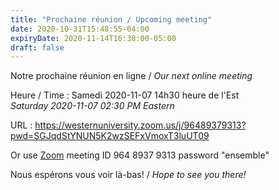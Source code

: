 ```yaml
---
title: "Prochaine réunion / Upcoming meeting"
date: 2020-10-31T15:48:55-04:00
expiryDate: 2020-11-14T16:30:00-05:00
draft: false
---
```


Notre prochaine réunion en ligne / _Our next online meeting_

Heure / Time
: Samedi 2020-11-07 14h30 heure de l'Est  
  _Saturday 2020-11-07 02:30 PM Eastern_

URL
: https://westernuniversity.zoom.us/j/96489379313?pwd=SGJqdStYNUN5K2wzSEFxVmoxT3luUT09

Or use [Zoom](https://zoom.us/) meeting ID 964 8937 9313 password "ensemble"
<!--more-->

Nous espérons vous voir là-bas! / _Hope to see you there!_
